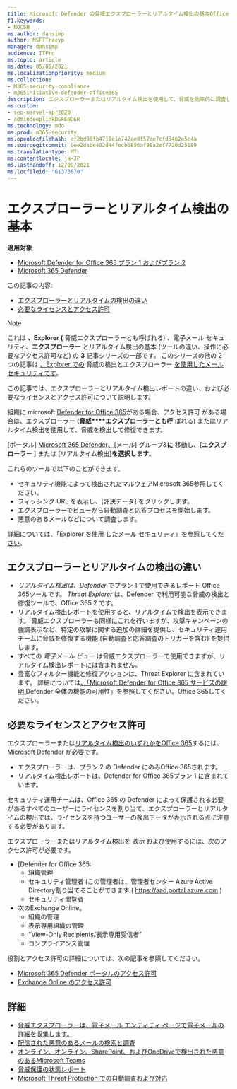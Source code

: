 ```yaml
---
title: Microsoft Defender の脅威エクスプローラーとリアルタイム検出の基本Office 365
f1.keywords:
- NOCSH
ms.author: dansimp
author: MSFTTracyp
manager: dansimp
audience: ITPro
ms.topic: article
ms.date: 05/05/2021
ms.localizationpriority: medium
ms.collection:
- M365-security-compliance
- m365initiative-defender-office365
description: エクスプローラーまたはリアルタイム検出を使用して、脅威を効率的に調査して対応します。
ms.custom:
- seo-marvel-apr2020
- admindeeplinkDEFENDER
ms.technology: mdo
ms.prod: m365-security
ms.openlocfilehash: cf2bd90fb4719e1e742ae8f57ae7cfd6462e5c4a
ms.sourcegitcommit: 0ee2dabe402d44fecb6856af98a2ef7720d25189
ms.translationtype: MT
ms.contentlocale: ja-JP
ms.lasthandoff: 12/09/2021
ms.locfileid: "61373670"
---
```

# <a name="explorer-and-real-time-detections-basics"></a>エクスプローラーとリアルタイム検出の基本

**適用対象**
- [Microsoft Defender for Office 365 プラン 1 およびプラン 2](defender-for-office-365.md)
- [Microsoft 365 Defender](../defender/microsoft-365-defender.md)

この記事の内容:

- [エクスプローラーとリアルタイムの検出の違い](#differences-between-explorer-and-real-time-detections)
- [必要なライセンスとアクセス許可](#required-licenses-and-permissions)

> [!NOTE]
> これは **、Explorer (** 脅威エクスプローラーとも呼ばれる) 、電子メール セキュリティ、**エクスプローラー** とリアルタイム検出の基本 (ツールの違い、操作に必要なアクセス許可など) の **3** 記事シリーズの一部です。 このシリーズの他の 2 つの記事は [、Explorer での](threat-hunting-in-threat-explorer.md) 脅威の検出とエクスプローラー [を使用したメール セキュリティです](email-security-in-microsoft-defender.md)。

この記事では、エクスプローラーとリアルタイム検出レポートの違い、および必要なライセンスとアクセス許可について説明します。

組織に microsoft [Defender for Office 365](defender-for-office-365.md)がある場合、アクセス許可 [](#required-licenses-and-permissions)がある場合は、エクスプローラー **(脅威****エクスプローラーとも呼** ばれる) またはリアルタイム検出を使用して、脅威を検出して修復できます。

[ポータル] <a href="https://go.microsoft.com/fwlink/p/?linkid=2077139" target="_blank">Microsoft 365 Defender、[</a>メール] グループ&**に** 移動し、[**エクスプローラー**  ] または [リアルタイム検出]**を選択します**。

これらのツールで以下のことができます。

- セキュリティ機能によって検出されたマルウェアMicrosoft 365参照してください。
- フィッシング URL を表示し、[評決データ] をクリックします。
- エクスプローラーでビューから自動調査と応答プロセスを開始します。
- 悪意のあるメールなどについて調査します。

詳細については、「Explorer を使用 [したメール セキュリティ」を参照してください](email-security-in-microsoft-defender.md)。

## <a name="differences-between-explorer-and-real-time-detections"></a>エクスプローラーとリアルタイムの検出の違い

- *リアルタイム検出は、Defender* でプラン 1 で使用できるレポート Office 365ツールです。 *Threat Explorer* は、Defender で利用可能な脅威の検出と修復ツールで、Office 365 2 です。
- リアルタイム検出レポートを使用すると、リアルタイムで検出を表示できます。 脅威エクスプローラーも同様にこれを行いますが、攻撃キャンペーンの強調表示など、特定の攻撃に関する追加の詳細を提供し、セキュリティ運用チームに脅威を修復する機能 (自動調査と[](automated-investigation-response-office.md)応答調査のトリガーを含む) を提供します。
- すべての *電子メール ビュー* は脅威エクスプローラーで使用できますが、リアルタイム検出レポートには含まれません。
- 豊富なフィルター機能と修復アクションは、Threat Explorer に含まれています。 詳細については[、「Microsoft Defender for Office 365 サービスの説明:](/office365/servicedescriptions/office-365-advanced-threat-protection-service-description#feature-availability-across-advanced-threat-protection-atp-plans)Defender 全体の機能の可用性」を参照してください。Office 365してください。

## <a name="required-licenses-and-permissions"></a>必要なライセンスとアクセス許可

エクスプローラーまたは[リアルタイム検出のいずれかをOffice 365](defender-for-office-365.md)するには、Microsoft Defender が必要です。

- エクスプローラーは、プラン 2 の Defender にのみOffice 365されます。
- リアルタイム検出レポートは、Defender for Office 365プラン 1 に含まれています。

セキュリティ運用チームは、Office 365 の Defender によって保護される必要があるすべてのユーザーにライセンスを割り当て、エクスプローラーとリアルタイムの検出では、ライセンスを持つユーザーの検出データが表示される点に注意する必要があります。

エクスプローラーまたはリアルタイム検出を *表示* および使用するには、次のアクセス許可が必要です。

- [Defender for Office 365:
  - 組織管理
  - セキュリティ管理者 (この管理者は、管理者センター Azure Active Directory割り当てることができます ( <https://aad.portal.azure.com> )
  - セキュリティ閲覧者
- 次のExchange Online。
  - 組織の管理
  - 表示専用組織の管理
  - "View-Only Recipients/表示専用受信者"
  - コンプライアンス管理

役割とアクセス許可の詳細については、次の記事を参照してください。

- [Microsoft 365 Defender ポータルのアクセス許可](permissions-microsoft-365-security-center.md)
- [Exchange Online のアクセス許可](/e/exchange/permissions-exo/permissions-exo)

## <a name="more-information"></a>詳細

- [脅威エクスプローラーは、電子メール エンティティ ページで電子メールの詳細を収集します。](mdo-email-entity-page.md)
- [配信された悪意のあるメールの検索と調査](investigate-malicious-email-that-was-delivered.md)
- [オンライン、オンライン、SharePoint、およびOneDriveで検出された悪意のあるMicrosoft Teams](mdo-for-spo-odb-and-teams.md)
- [脅威保護の状態レポート](view-email-security-reports.md#threat-protection-status-report)
- [Microsoft Threat Protection での自動調査および対応](automated-investigation-response-office.md)
